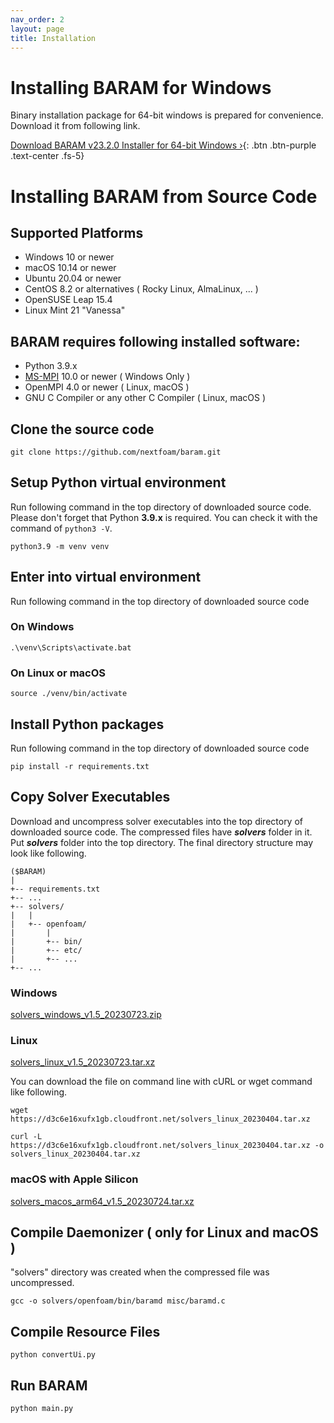 ```yaml
---
nav_order: 2
layout: page
title: Installation
---
```


# Installing BARAM for Windows
Binary installation package for 64-bit windows is prepared for convenience.  
Download it from following link.

[Download BARAM v23.2.0 Installer for 64-bit Windows ›](https://d3c6e16xufx1gb.cloudfront.net/BARAM-23.2.0-setup.exe){: .btn .btn-purple .text-center .fs-5}

# Installing BARAM from Source Code

## Supported Platforms
* Windows 10 or newer
* macOS 10.14 or newer
* Ubuntu 20.04 or newer
* CentOS 8.2 or alternatives ( Rocky Linux, AlmaLinux, ... )
* OpenSUSE Leap 15.4
* Linux Mint 21 "Vanessa"

## BARAM requires following installed software:

* Python 3.9.x
* [MS-MPI](https://docs.microsoft.com/en-us/message-passing-interface/microsoft-mpi) 10.0 or newer ( Windows Only )
* OpenMPI 4.0 or newer ( Linux, macOS )
* GNU C Compiler or any other C Compiler ( Linux, macOS )

## Clone the source code
```commandline
git clone https://github.com/nextfoam/baram.git
```

## Setup Python virtual environment

Run following command in the top directory of downloaded source code.
Please don't forget that Python **3.9.x** is required.
You can check it with the command of `python3 -V`.

```commandline
python3.9 -m venv venv
```

## Enter into virtual environment
Run following command in the top directory of downloaded source code

### On Windows
```commandline
.\venv\Scripts\activate.bat
```

### On Linux or macOS
```commandline
source ./venv/bin/activate
```

## Install Python packages
Run following command in the top directory of downloaded source code
```commandline
pip install -r requirements.txt
```

## Copy Solver Executables
Download and uncompress solver executables into the top directory of downloaded source code.
The compressed files have _**solvers**_ folder in it.
Put _**solvers**_ folder into the top directory.
The final directory structure may look like following.
```
($BARAM)
|
+-- requirements.txt
+-- ...
+-- solvers/
|   |
|   +-- openfoam/
|       |
|       +-- bin/
|       +-- etc/
|       +-- ...
+-- ...
```

### Windows
[solvers_windows_v1.5_20230723.zip](https://d3c6e16xufx1gb.cloudfront.net/solvers_windows_v1.5_20230723.zip)


### Linux
[solvers_linux_v1.5_20230723.tar.xz](https://d3c6e16xufx1gb.cloudfront.net/solvers_linux_v1.5_20230723.tar.xz)

You can download the file on command line with cURL or wget command like following.

```commandline
wget https://d3c6e16xufx1gb.cloudfront.net/solvers_linux_20230404.tar.xz
```

```commandline
curl -L https://d3c6e16xufx1gb.cloudfront.net/solvers_linux_20230404.tar.xz -o solvers_linux_20230404.tar.xz
```

### macOS with Apple Silicon
[solvers_macos_arm64_v1.5_20230724.tar.xz](https://d3c6e16xufx1gb.cloudfront.net/solvers_macos_arm64_v1.5_20230724.tar.xz)


## Compile Daemonizer ( only for Linux and macOS )
"solvers" directory was created when the compressed file was uncompressed.
```commandline
gcc -o solvers/openfoam/bin/baramd misc/baramd.c
```

## Compile Resource Files
```commandline
python convertUi.py
```

## Run BARAM
```commandline
python main.py
```

